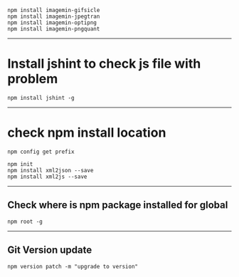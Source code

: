 ```npm
npm install imagemin-gifsicle
npm install imagemin-jpegtran
npm install imagemin-optipng
npm install imagemin-pngquant
```

---
# Install jshint to check js file with problem

```npm
npm install jshint -g
```

---
# check npm install location

```npm
npm config get prefix

npm init
npm install xml2json --save
npm install xml2js --save
```

---
## Check where is npm package installed for global

```npm
npm root -g
```

---
## Git Version update
```npm
npm version patch -m "upgrade to version"
```
